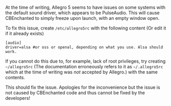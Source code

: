 At the time of writing, Allegro 5 seems to have issues on
some systems with the default sound driver, which appears to
be PulseAudio. This will cause CBEnchanted to simply freeze
upon launch, with an empty window open.

To fix this issue, create `/etc/allegro5rc` with the
following content (Or edit it if it already exists)

    [audio]
    driver=alsa #or oss or openal, depending on what you use. Alsa should work.

If you cannot do this due to, for example, lack of root
privileges, try creating `~/allegro5rc` (The documentation
erroneously refers to it as `~/.allegro5rc` which at the
time of writing was *not* accepted by Allegro.) with the
same contents.

This should fix the issue. Apologies for the inconvenience
but the issue is not caused by CBEnchanted code and thus
cannot be fixed by the developers!
